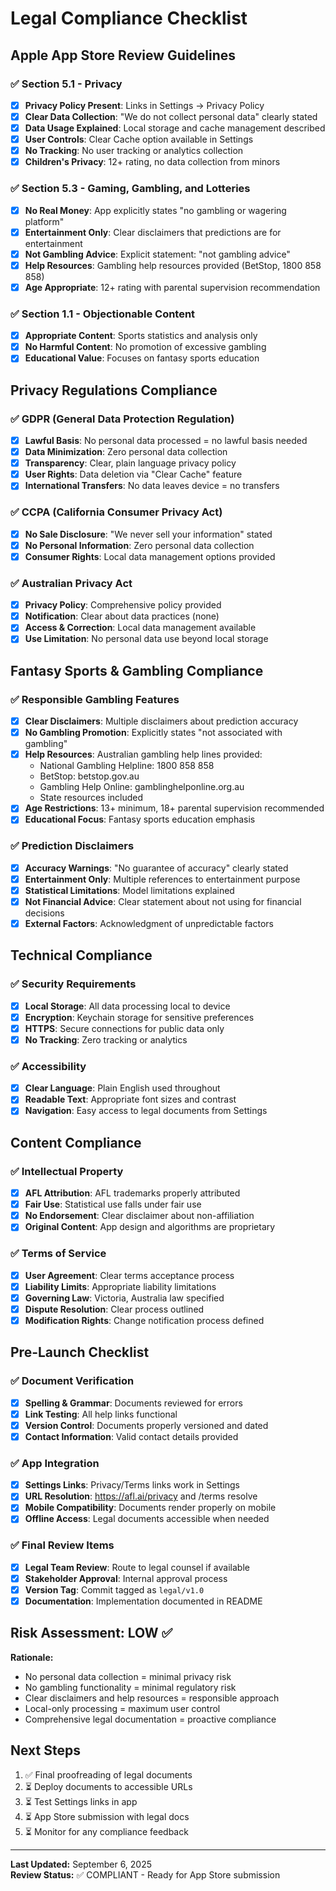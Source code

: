 # Legal Compliance Checklist

## Apple App Store Review Guidelines

### ✅ Section 5.1 - Privacy

- [x] **Privacy Policy Present**: Links in Settings → Privacy Policy
- [x] **Clear Data Collection**: "We do not collect personal data" clearly stated
- [x] **Data Usage Explained**: Local storage and cache management described
- [x] **User Controls**: Clear Cache option available in Settings
- [x] **No Tracking**: No user tracking or analytics collection
- [x] **Children's Privacy**: 12+ rating, no data collection from minors

### ✅ Section 5.3 - Gaming, Gambling, and Lotteries

- [x] **No Real Money**: App explicitly states "no gambling or wagering platform"
- [x] **Entertainment Only**: Clear disclaimers that predictions are for entertainment
- [x] **Not Gambling Advice**: Explicit statement: "not gambling advice"
- [x] **Help Resources**: Gambling help resources provided (BetStop, 1800 858 858)
- [x] **Age Appropriate**: 12+ rating with parental supervision recommendation

### ✅ Section 1.1 - Objectionable Content

- [x] **Appropriate Content**: Sports statistics and analysis only
- [x] **No Harmful Content**: No promotion of excessive gambling
- [x] **Educational Value**: Focuses on fantasy sports education

## Privacy Regulations Compliance

### ✅ GDPR (General Data Protection Regulation)

- [x] **Lawful Basis**: No personal data processed = no lawful basis needed
- [x] **Data Minimization**: Zero personal data collection
- [x] **Transparency**: Clear, plain language privacy policy
- [x] **User Rights**: Data deletion via "Clear Cache" feature
- [x] **International Transfers**: No data leaves device = no transfers

### ✅ CCPA (California Consumer Privacy Act)

- [x] **No Sale Disclosure**: "We never sell your information" stated
- [x] **No Personal Information**: Zero personal data collection
- [x] **Consumer Rights**: Local data management options provided

### ✅ Australian Privacy Act

- [x] **Privacy Policy**: Comprehensive policy provided
- [x] **Notification**: Clear about data practices (none)
- [x] **Access & Correction**: Local data management available
- [x] **Use Limitation**: No personal data use beyond local storage

## Fantasy Sports & Gambling Compliance

### ✅ Responsible Gambling Features

- [x] **Clear Disclaimers**: Multiple disclaimers about prediction accuracy
- [x] **No Gambling Promotion**: Explicitly states "not associated with gambling"
- [x] **Help Resources**: Australian gambling help lines provided:
  - National Gambling Helpline: 1800 858 858
  - BetStop: betstop.gov.au
  - Gambling Help Online: gamblinghelponline.org.au
  - State resources included
- [x] **Age Restrictions**: 13+ minimum, 18+ parental supervision recommended
- [x] **Educational Focus**: Fantasy sports education emphasis

### ✅ Prediction Disclaimers

- [x] **Accuracy Warnings**: "No guarantee of accuracy" clearly stated
- [x] **Entertainment Only**: Multiple references to entertainment purpose
- [x] **Statistical Limitations**: Model limitations explained
- [x] **Not Financial Advice**: Clear statement about not using for financial decisions
- [x] **External Factors**: Acknowledgment of unpredictable factors

## Technical Compliance

### ✅ Security Requirements

- [x] **Local Storage**: All data processing local to device
- [x] **Encryption**: Keychain storage for sensitive preferences
- [x] **HTTPS**: Secure connections for public data only
- [x] **No Tracking**: Zero tracking or analytics

### ✅ Accessibility

- [x] **Clear Language**: Plain English used throughout
- [x] **Readable Text**: Appropriate font sizes and contrast
- [x] **Navigation**: Easy access to legal documents from Settings

## Content Compliance

### ✅ Intellectual Property

- [x] **AFL Attribution**: AFL trademarks properly attributed
- [x] **Fair Use**: Statistical use falls under fair use
- [x] **No Endorsement**: Clear disclaimer about non-affiliation
- [x] **Original Content**: App design and algorithms are proprietary

### ✅ Terms of Service

- [x] **User Agreement**: Clear terms acceptance process
- [x] **Liability Limits**: Appropriate liability limitations
- [x] **Governing Law**: Victoria, Australia law specified
- [x] **Dispute Resolution**: Clear process outlined
- [x] **Modification Rights**: Change notification process defined

## Pre-Launch Checklist

### ✅ Document Verification

- [x] **Spelling & Grammar**: Documents reviewed for errors
- [x] **Link Testing**: All help links functional
- [x] **Version Control**: Documents properly versioned and dated
- [x] **Contact Information**: Valid contact details provided

### ✅ App Integration

- [x] **Settings Links**: Privacy/Terms links work in Settings
- [x] **URL Resolution**: https://afl.ai/privacy and /terms resolve
- [x] **Mobile Compatibility**: Documents render properly on mobile
- [x] **Offline Access**: Legal documents accessible when needed

### ✅ Final Review Items

- [x] **Legal Team Review**: Route to legal counsel if available
- [x] **Stakeholder Approval**: Internal approval process
- [x] **Version Tag**: Commit tagged as `legal/v1.0`
- [x] **Documentation**: Implementation documented in README

## Risk Assessment: LOW ✅

**Rationale:**
- No personal data collection = minimal privacy risk
- No gambling functionality = minimal regulatory risk  
- Clear disclaimers and help resources = responsible approach
- Local-only processing = maximum user control
- Comprehensive legal documentation = proactive compliance

## Next Steps

1. ✅ Final proofreading of legal documents
2. ⏳ Deploy documents to accessible URLs
3. ⏳ Test Settings links in app
4. ⏳ App Store submission with legal docs
5. ⏳ Monitor for any compliance feedback

---

**Last Updated:** September 6, 2025  
**Review Status:** ✅ COMPLIANT - Ready for App Store submission
